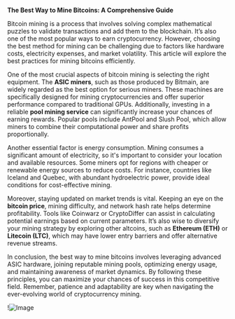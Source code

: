**The Best Way to Mine Bitcoins: A Comprehensive Guide**

Bitcoin mining is a process that involves solving complex mathematical puzzles to validate transactions and add them to the blockchain. It’s also one of the most popular ways to earn cryptocurrency. However, choosing the best method for mining can be challenging due to factors like hardware costs, electricity expenses, and market volatility. This article will explore the best practices for mining bitcoins efficiently.

One of the most crucial aspects of bitcoin mining is selecting the right equipment. The **ASIC miners**, such as those produced by Bitmain, are widely regarded as the best option for serious miners. These machines are specifically designed for mining cryptocurrencies and offer superior performance compared to traditional GPUs. Additionally, investing in a reliable **pool mining service** can significantly increase your chances of earning rewards. Popular pools include AntPool and Slush Pool, which allow miners to combine their computational power and share profits proportionally.

Another essential factor is energy consumption. Mining consumes a significant amount of electricity, so it's important to consider your location and available resources. Some miners opt for regions with cheaper or renewable energy sources to reduce costs. For instance, countries like Iceland and Quebec, with abundant hydroelectric power, provide ideal conditions for cost-effective mining.

Moreover, staying updated on market trends is vital. Keeping an eye on the **bitcoin price**, mining difficulty, and network hash rate helps determine profitability. Tools like Coinwarz or CryptoDiffer can assist in calculating potential earnings based on current parameters. It’s also wise to diversify your mining strategy by exploring other altcoins, such as **Ethereum (ETH)** or **Litecoin (LTC)**, which may have lower entry barriers and offer alternative revenue streams.

In conclusion, the best way to mine bitcoins involves leveraging advanced ASIC hardware, joining reputable mining pools, optimizing energy usage, and maintaining awareness of market dynamics. By following these principles, you can maximize your chances of success in this competitive field. Remember, patience and adaptability are key when navigating the ever-evolving world of cryptocurrency mining. 

!![Image](https://github.com/user-attachments/assets/590b50a7-4459-4e76-8a31-559aed223621)